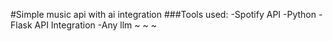 #Simple music api with ai integration
###Tools used:
 -Spotify API
 -Python -Flask API Integration
 -Any llm ~ ~ ~ 

